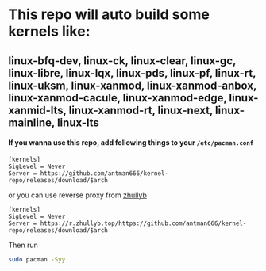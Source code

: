 # This repo will auto build some kernels like:

## linux-bfq-dev, linux-ck, linux-clear, linux-gc, linux-libre, linux-lqx, linux-pds, linux-pf, linux-rt, linux-uksm, linux-xanmod, linux-xanmod-anbox, linux-xanmod-cacule, linux-xanmod-edge, linux-xanmid-lts, linux-xanmod-rt, linux-next, linux-mainline, linux-lts

#### If you wanna use this repo, add following things to your `/etc/pacman.conf`

```
[kernels]
SigLevel = Never
Server = https://github.com/antman666/kernel-repo/releases/download/$arch
```

or you can use reverse proxy from [zhullyb](https://zhullyb.top)

```
[kernels]
SigLevel = Never
Server = https://r.zhullyb.top/https://github.com/antman666/kernel-repo/releases/download/$arch
```

Then run

```bash
sudo pacman -Syy
```
